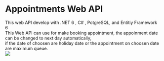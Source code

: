 # Appointments Web API<br/>
This web API develop with .NET 6 , C# , PotgreSQL, and Entitiy Framework 6<br/>
This Web API can use for make booking appointment, the appoinment date can be changed to next day automatically,<br/>
 if the date of choosen are holiday date or the appointment on choosen date are maximum queue.<br/>
<img src="https://github.com/salisKingdoms/AppointmentsAgency/assets/149958647/76b72a9b-4203-4922-a2d2-25a2b60558dc">



